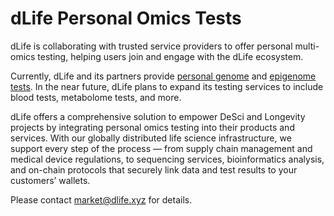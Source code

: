 # dLife Personal Omics Tests

dLife is collaborating with trusted service providers to offer personal multi-omics testing, helping users join and engage with the dLife ecosystem.

Currently, dLife and its partners provide [personal genome](dlife-genome-test.md) and [epigenome tests](dlife-epigenome-test.md). In the near future, dLife plans to expand its testing services to include blood tests, metabolome tests, and more.

dLife offers a comprehensive solution to empower DeSci and Longevity projects by integrating personal omics testing into their products and services. With our globally distributed life science infrastructure, we support every step of the process — from supply chain management and medical device regulations, to sequencing services, bioinformatics analysis, and on-chain protocols that securely link data and test results to your customers’ wallets.

Please contact [market@dlife.xyz](mailto:market@dlife.xyz) for details.
